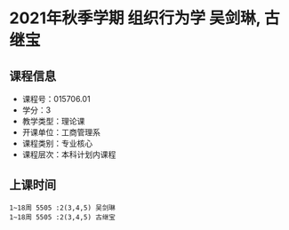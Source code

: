 # 2021年秋季学期 组织行为学 吴剑琳, 古继宝






## 课程信息

- 课程号：015706.01
- 学分：3
- 教学类型：理论课
- 开课单位：工商管理系
- 课程类别：专业核心
- 课程层次：本科计划内课程

## 上课时间

```
1~18周 5505 :2(3,4,5) 吴剑琳
1~18周 5505 :2(3,4,5) 古继宝
```

